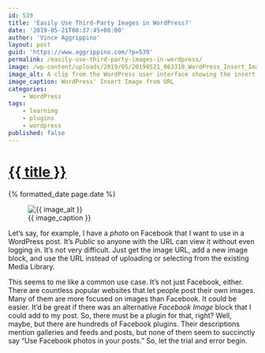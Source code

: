 ```yaml
---
id: 539
title: 'Easily Use Third-Party Images in WordPress?'
date: '2019-05-21T08:37:45+08:00'
author: 'Vince Aggrippino'
layout: post
guid: 'https://www.aggrippino.com/?p=539'
permalink: /easily-use-third-party-images-in-wordpress/
image: /wp-content/uploads/2019/05/20190521_063318_WordPress_Insert_Image_from_URL_252x252-min.png
image_alt: A clip from the WordPress user interface showing the insert image from U R L button and field
image_caption: WordPress' Insert Image from URL
categories:
    - WordPress
tags:
    - learning
    - plugins
    - wordpress
published: false
---
```

<h1 class="post__title"><a href="{{ page.url }}">{{ title }}</a></h1>
<div class="post__date">{% formatted_date page.date %}</div>

<figure class="post__image original-size">
    <img src="{{ image }}" alt="{{ image_alt }}">
    <figcaption>{{ image_caption }}</figcaption>
</figure>

Let’s say, for example, I have a *photo* on Facebook that I want to use in a WordPress post. It’s *Public* so anyone with the URL can view it without even logging in. It’s not very difficult. Just get the image URL, add a new image block, and use the URL instead of uploading or selecting from the existing Media Library.

This seems to me like a common use case. It’s not just Facebook, either. There are countless popular websites that let people post their own images. Many of them are more focused on images than Facebook. It could be easier. It’d be great if there was an alternative *Facebook Image* block that I could add to my post. So, there must be a plugin for that, right? Well, maybe, but there are hundreds of Facebook plugins. Their descriptions mention galleries and feeds and posts, but none of them seem to succinctly say “Use Facebook photos in your posts.” So, let the trial and error begin.